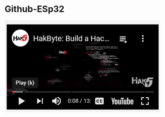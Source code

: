 # Github-ESp32
![Youtube ESP32 video](https://github.com/kokolati809/Github-ESp32/blob/main/Capture.PNG)

